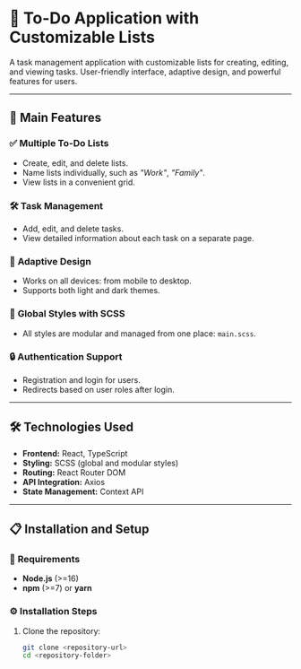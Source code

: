 # 📝 **To-Do Application with Customizable Lists**

A task management application with customizable lists for creating, editing, and viewing tasks. User-friendly interface, adaptive design, and powerful features for users.

---

## 🚀 **Main Features**

### ✅ **Multiple To-Do Lists**  
- Create, edit, and delete lists.  
- Name lists individually, such as *"Work"*, *"Family"*.  
- View lists in a convenient grid.

### 🛠️ **Task Management**  
- Add, edit, and delete tasks.  
- View detailed information about each task on a separate page.

### 🌈 **Adaptive Design**  
- Works on all devices: from mobile to desktop.  
- Supports both light and dark themes.

### 🎨 **Global Styles with SCSS**  
- All styles are modular and managed from one place: `main.scss`.

### 🔒 **Authentication Support**  
- Registration and login for users.  
- Redirects based on user roles after login.

---

## 🛠️ **Technologies Used**
- **Frontend:** React, TypeScript  
- **Styling:** SCSS (global and modular styles)  
- **Routing:** React Router DOM  
- **API Integration:** Axios  
- **State Management:** Context API  

---

## 📋 **Installation and Setup**

### 🔧 **Requirements**
- **Node.js** (>=16)  
- **npm** (>=7) or **yarn**  

### ⚙️ **Installation Steps**
1. Clone the repository:  
   ```bash
   git clone <repository-url>
   cd <repository-folder>
